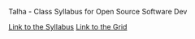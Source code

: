 Talha - Class Syllabus for Open Source Software Dev

[Link to the Syllabus](syll.md)
[Link to the Grid](syll-grid.md)
